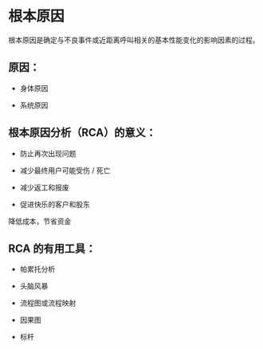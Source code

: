# 根本原因

根本原因是确定与不良事件或近距离呼叫相关的基本性能变化的影响因素的过程。

## 原因：

* 身体原因

* 系统原因

## 根本原因分析（RCA）的意义：

* 防止再次出现问题

* 减少最终用户可能受伤 / 死亡

* 减少返工和报废

* 促进快乐的客户和股东

降低成本，节省资金

## RCA 的有用工具：

* 帕累托分析

* 头脑风暴

* 流程图或流程映射

* 因果图

* 标杆
